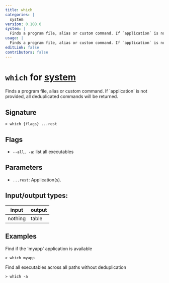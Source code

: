 ```yaml
---
title: which
categories: |
  system
version: 0.108.0
system: |
  Finds a program file, alias or custom command. If `application` is not provided, all deduplicated commands will be returned.
usage: |
  Finds a program file, alias or custom command. If `application` is not provided, all deduplicated commands will be returned.
editLink: false
contributors: false
---
```

<!-- This file is automatically generated. Please edit the command in https://github.com/nushell/nushell instead. -->

# `which` for [system](/commands/categories/system.md)

<div class='command-title'>Finds a program file, alias or custom command. If `application` is not provided, all deduplicated commands will be returned.</div>

## Signature

```> which {flags} ...rest```

## Flags

 -  `--all, -a`: list all executables

## Parameters

 -  `...rest`: Application(s).


## Input/output types:

| input   | output |
| ------- | ------ |
| nothing | table  |
## Examples

Find if the 'myapp' application is available
```nu
> which myapp

```

Find all executables across all paths without deduplication
```nu
> which -a

```
